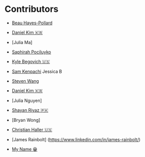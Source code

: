 # Contributors
- [Beau Hayes-Pollard](https://twitter.com/bahburs)
- [Daniel Kim 🇰🇷](https://twitter.com/journeyer_)
- [Julia Ma]
- [Saphirah Pociluyko](https://github.com/sjpcp5)
- [Kyle Begovich 🇺🇸](https://kylebegovich.github.io)
- [Sam Kenpachi](https://samkenpachi011.github.io)
Jessica B
- [Steven Wang](https://github.com/FlyingDutchman1007)

- [Daniel Kim 🇰🇷](https://twitter.com/journeyer_)
- [Julia Nguyen]
- [Shayan Riyaz :pakistan:](https://www.linkedin.com/in/shayan-riyaz/)
- [Bryan Wong]
- [Christian Haller 🇺🇸](https://github.com/ChristianHallerX)
- [James Rainbolt] (https://www.linkedin.com/in/james-rainbolt/)

- [My Name 😁](https://github.com/bitprj/FirstContributions)
